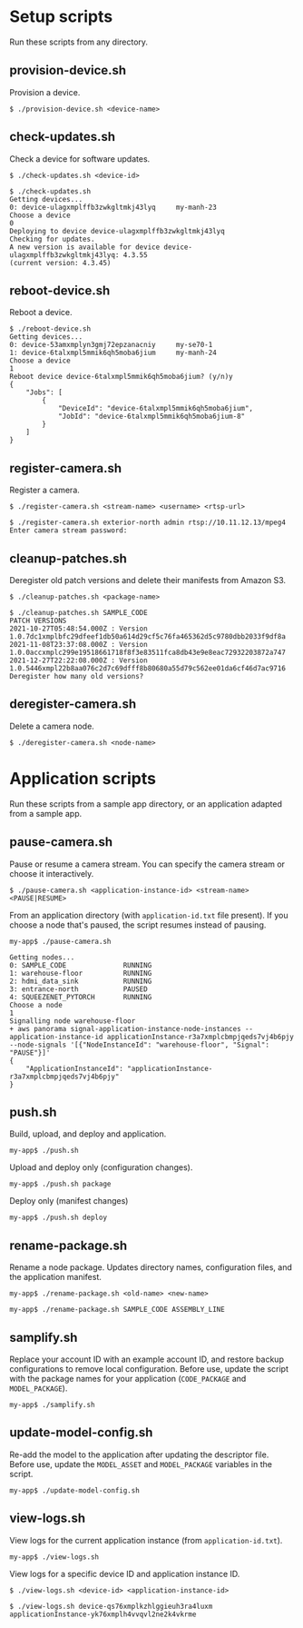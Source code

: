 # Setup scripts

Run these scripts from any directory.

## provision-device.sh

Provision a device.

    $ ./provision-device.sh <device-name>

## check-updates.sh

Check a device for software updates.

    $ ./check-updates.sh <device-id>

    $ ./check-updates.sh
    Getting devices...
    0: device-ulagxmplffb3zwkgltmkj43lyq     my-manh-23
    Choose a device
    0
    Deploying to device device-ulagxmplffb3zwkgltmkj43lyq
    Checking for updates.
    A new version is available for device device-ulagxmplffb3zwkgltmkj43lyq: 4.3.55
    (current version: 4.3.45)

## reboot-device.sh

Reboot a device.

    $ ./reboot-device.sh
    Getting devices...
    0: device-53amxmplyn3gmj72epzanacniy     my-se70-1
    1: device-6talxmpl5mmik6qh5moba6jium     my-manh-24
    Choose a device
    1
    Reboot device device-6talxmpl5mmik6qh5moba6jium? (y/n)y
    {
        "Jobs": [
            {
                "DeviceId": "device-6talxmpl5mmik6qh5moba6jium",
                "JobId": "device-6talxmpl5mmik6qh5moba6jium-8"
            }
        ]
    }

## register-camera.sh

Register a camera.

    $ ./register-camera.sh <stream-name> <username> <rtsp-url>

    $ ./register-camera.sh exterior-north admin rtsp://10.11.12.13/mpeg4
    Enter camera stream password: 

## cleanup-patches.sh

Deregister old patch versions and delete their manifests from Amazon S3.

    $ ./cleanup-patches.sh <package-name>

    $ ./cleanup-patches.sh SAMPLE_CODE
    PATCH VERSIONS
    2021-10-27T05:48:54.000Z : Version 1.0.7dc1xmplbfc29dfeef1db50a614d29cf5c76fa465362d5c9780dbb2033f9df8a
    2021-11-08T23:37:08.000Z : Version 1.0.0accxmplc299e19518661718f8f3e83511fca8db43e9e8eac72932203872a747
    2021-12-27T22:22:08.000Z : Version 1.0.5446xmpl22b8aa076c2d7c69dfff8b80680a55d79c562ee01da6cf46d7ac9716
    Deregister how many old versions?

## deregister-camera.sh

Delete a camera node.

    $ ./deregister-camera.sh <node-name>


# Application scripts

Run these scripts from a sample app directory, or an application adapted from a sample app.

## pause-camera.sh

Pause or resume a camera stream. You can specify the camera stream or choose it interactively.

    $ ./pause-camera.sh <application-instance-id> <stream-name> <PAUSE|RESUME>

From an application directory (with `application-id.txt` file present). If you choose a node
that's paused, the script resumes instead of pausing.

    my-app$ ./pause-camera.sh

    Getting nodes...
    0: SAMPLE_CODE              RUNNING
    1: warehouse-floor          RUNNING
    2: hdmi_data_sink           RUNNING
    3: entrance-north           PAUSED
    4: SQUEEZENET_PYTORCH       RUNNING
    Choose a node
    1
    Signalling node warehouse-floor
    + aws panorama signal-application-instance-node-instances --application-instance-id applicationInstance-r3a7xmplcbmpjqeds7vj4b6pjy --node-signals '[{"NodeInstanceId": "warehouse-floor", "Signal": "PAUSE"}]'
    {
        "ApplicationInstanceId": "applicationInstance-r3a7xmplcbmpjqeds7vj4b6pjy"
    }

## push.sh

Build, upload, and deploy and application.

    my-app$ ./push.sh

Upload and deploy only (configuration changes).

    my-app$ ./push.sh package

Deploy only (manifest changes)

    my-app$ ./push.sh deploy

## rename-package.sh

Rename a node package. Updates directory names, configuration files, and the application manifest.

    my-app$ ./rename-package.sh <old-name> <new-name>

    my-app$ ./rename-package.sh SAMPLE_CODE ASSEMBLY_LINE

## samplify.sh

Replace your account ID with an example account ID, and restore backup configurations to remove local configuration. Before use, update the script with the package names for your application (`CODE_PACKAGE` and `MODEL_PACKAGE`).

    my-app$ ./samplify.sh

## update-model-config.sh

Re-add the model to the application after updating the descriptor file. Before use, update the `MODEL_ASSET` and `MODEL_PACKAGE` variables in the script.

    my-app$ ./update-model-config.sh

## view-logs.sh

View logs for the current application instance (from `application-id.txt`).

    my-app$ ./view-logs.sh

View logs for a specific device ID and application instance ID.

    $ ./view-logs.sh <device-id> <application-instance-id>

    $ ./view-logs.sh device-qs76xmplkzhlggieuh3ra4luxm applicationInstance-yk76xmplh4vvqvl2ne2k4vkrme